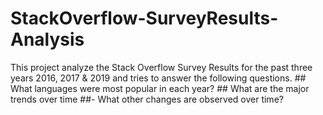 # StackOverflow-SurveyResults-Analysis
This project analyze the Stack Overflow Survey Results for the past three years 2016, 2017 & 2019 and tries to answer the following questions.
    ## What languages were most popular in each year?
    ## What are the major trends over time
    ##- What other changes are observed over time?
